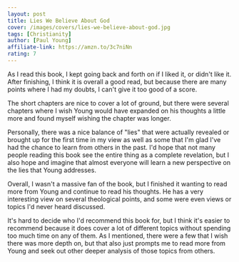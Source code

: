 ```yaml
---
layout: post
title: Lies We Believe About God
cover: /images/covers/lies-we-believe-about-god.jpg
tags: [Christianity]
author: [Paul Young]
affiliate-link: https://amzn.to/3c7niNn
rating: 7
---
```


As I read this book, I kept going back and forth on if I liked it, or didn't like it. After finishing, I think it is overall a good read, but because there are many points where I had my doubts, I can't give it too good of a score.

The short chapters are nice to cover a lot of ground, but there were several chapters where I wish Young would have expanded on his thoughts a little more and found myself wishing the chapter was longer.

Personally, there was a nice balance of "lies" that were actually revealed or brought up for the first time in my view as well as some that I'm glad I've had the chance to learn from others in the past. I'd hope that not many people reading this book see the entire thing as a complete revelation, but I also hope and imagine that almost everyone will learn a new perspective on the lies that Young addresses.

Overall, I wasn't a massive fan of the book, but I finished it wanting to read more from Young and continue to read his thoughts. He has a very interesting view on several theological points, and some were even views or topics I'd never heard discussed.

It's hard to decide who I'd recommend this book for, but I think it's easier to recommend because it does cover a lot of different topics without spending too much time on any of them. As I mentioned, there were a few that I wish there was more depth on, but that also just prompts me to read more from Young and seek out other deeper analysis of those topics from others.

